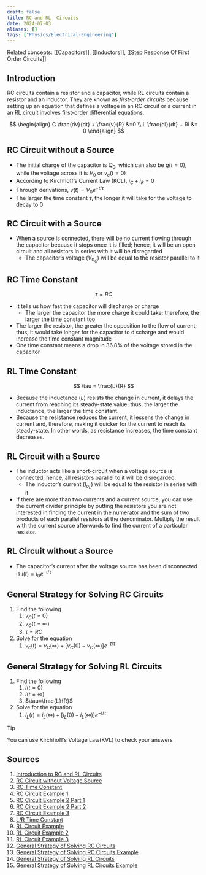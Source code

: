 ```yaml
---
draft: false
title: RC and RL  Circuits
date: 2024-07-03
aliases: []
tags: ["Physics/Electrical-Engineering"]
---
```


Related concepts: [[Capacitors]], [[Inductors]], [[Step Response Of First Order Circuits]]

## Introduction

RC circuits contain a resistor and a capacitor, while RL circuits contain a resistor and an inductor. They are known as *first-order circuits* because setting up an equation that defines a voltage in an RC circuit or a current in an RL circuit involves first-order differential equations.

$$
\begin{align}
C \frac{dv}{dt} + \frac{v}{R} &=0 \\
L \frac{di}{dt} + Ri &= 0
\end{align}
$$

## RC Circuit without a Source

- The initial charge of the capacitor is $Q_{0}$, which can also be $q(t=0)$, while the voltage across it is $V_{0}$ or $v_{c}(t=0)$
- According to Kirchhoff’s Current Law (KCL), $i_{C}+i_{R}=0$
- Through derivations, $v(t)=V_{0}e^{-t/\tau}$
- The larger the time constant $\tau$, the longer it will take for the voltage to decay to 0

## RC Circuit with a Source

- When a source is connected, there will be no current flowing through the capacitor because it stops once it is filled; hence, it will be an open circuit and all resistors in series with it will be disregarded
	- The capacitor’s voltage ($V_{0_{C}}$) will be equal to the resistor parallel to it

## RC Time Constant

$$
\tau = RC
$$

- It tells us how fast the capacitor will discharge or charge
	- The larger the capacitor the more charge it could take; therefore, the larger the time constant too
- The larger the resistor, the greater the opposition to the flow of current; thus, it would take longer for the capacitor to discharge and would increase the time constant magnitude
- One time constant means a drop in 36.8% of the voltage stored in the capacitor

## RL Time Constant

$$
\tau = \frac{L}{R}
$$

 - Because the inductance ($L$) resists the change in current, it delays the current from reaching its steady-state value; thus, the larger the inductance, the larger the time constant.
 - Because the resistance reduces the current, it lessens the change in current and, therefore, making it quicker for the current to reach its steady-state. In other words, as resistance increases, the time constant decreases.

## RL Circuit with a Source

- The inductor acts like a short-circuit when a voltage source is connected; hence, all resistors parallel to it will be disregarded.
	- The inductor’s current ($I_{o_{L}}$) will be equal to the resistor in series with it.
- If there are more than two currents and a current source, you can use the current divider principle by putting the resistors you are not interested in finding the current in the numerator and the sum of two products of each parallel resistors at the denominator. Multiply the result with the current source afterwards to find the current of a particular resistor.

## RL Circuit without a Source

- The capacitor’s current after the voltage source has been disconnected is $i(t)=i_{0}e^{-t/\tau}$

## General Strategy for Solving RC Circuits

1. Find the following
	1. $v_{C}(t=0)$
	2. $v_{C}(t=\infty)$
	3. $\tau=RC$
2. Solve for the equation
	1. $v_{c}(t)=v_{C}(\infty)+[v_{C}(0)-v_{C}(\infty)]e^{-t/\tau}$

## General Strategy for Solving RL Circuits

1. Find the following
	1. $i(t=0)$
	2. $i(t=\infty)$
	3. $\tau=\frac{L}{R}$
2. Solve for the equation
	1. $i_{L}(t)=i_{L}(\infty)+[i_{L}(0)-i_{L}(\infty)]e^{-t/\tau}$

> [!TIP]
> You can use Kirchhoff’s Voltage Law(KVL) to check your answers

## Sources

1. [Introduction to RC and RL Circuits](https://youtu.be/uXuuJOdQoO4)
2. [RC Circuit without Voltage Source](https://youtu.be/i-4S3nYiF9Y)
3. [RC Time Constant](https://youtu.be/GXUzJ3a4Dpk)
4. [RC Circuit Example 1](https://youtu.be/j-2gxZ0svgQ)
5. [RC Circuit Example 2 Part 1](https://youtu.be/8JzYj1p6vOQ)
6. [RC Circuit Example 2 Part 2](https://youtu.be/BMX3iYSxoAQ)
7. [RC Circuit Example 3](https://youtu.be/K4PaoIKAvX0)
8. [L/R Time Constant](https://youtu.be/dekDAFiRFsk)
9. [RL Circuit Example](https://youtu.be/mGINjDi3c_Q)
10. [RL Circuit Example 2](https://youtu.be/pd8cEL8hhi8)
11. [RL Circuit Example 3](https://youtu.be/lR9iR9u2bRE)
12. [General Strategy of Solving RC Circuits](https://youtu.be/N0vcIGaXsn4)
13. [General Strategy of Solving RC Circuits Example](https://youtu.be/j-1fh9R37fY)
14. [General Strategy of Solving RL Circuits](https://youtu.be/ZYrO0I35mho)
15. [General Strategy of Solving RL Circuits Example](https://youtu.be/NQQxDu-c_h0)
